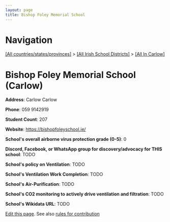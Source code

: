 ```yaml
---
layout: page
title: Bishop Foley Memorial School
---
```

# Navigation

[[All countries/states/provinces]](../../..) > [[All Irish School Districts]](../..) > [[All In Carlow]](..)

# Bishop Foley Memorial School (Carlow)

**Address**: Carlow Carlow

**Phone**: 059 9142919

**Student Count**: 207

**Website**: <https://bishopfoleyschool.ie/>

**School's overall airborne virus protection grade (0-5)**: 0

**Discord, Facebook, or WhatsApp group for discovery/advocacy for THIS school**: TODO

**School's policy on Ventilation**: TODO

**School's Ventilation Work Completion**: TODO

**School's Air-Purification**: TODO

**School's CO2 monitoring to actively drive ventilation and filtration**: TODO

**School's Wikidata URL**: TODO


[Edit this page](https://github.com/ventilate-schools/Ireland/edit/main/./Carlow/Bishop_Foley_Memorial_School.md). See also [rules for contribution](../../../contribution-rules/)
